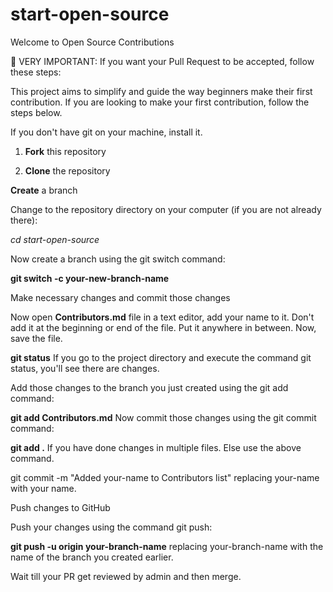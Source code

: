 # start-open-source
Welcome to Open Source Contributions


🚨 VERY IMPORTANT: If you want your Pull Request to be accepted, follow these steps:

This project aims to simplify and guide the way beginners make their first contribution. If you are looking to make your first contribution, follow the steps below.



If you don't have git on your machine, install it.


1. **Fork** this repository

2. **Clone** the repository


**Create** a branch

Change to the repository directory on your computer (if you are not already there):


_cd start-open-source_



Now create a branch using the git switch command:

**git switch -c your-new-branch-name**



Make necessary changes and commit those changes

Now open **Contributors.md** file in a text editor, add your name to it. Don't add it at the beginning or end of the file. Put it anywhere in between. Now, save the file.




**git status**
If you go to the project directory and execute the command git status, you'll see there are changes.

Add those changes to the branch you just created using the git add command:





**git add Contributors.md**
Now commit those changes using the git commit command:


**git add .**
If you have done changes in multiple files. Else use the above command.





git commit -m "Added your-name to Contributors list"
replacing your-name with your name.




Push changes to GitHub

Push your changes using the command git push:




**git push -u origin your-branch-name**
replacing your-branch-name with the name of the branch you created earlier.




Wait till your PR get reviewed by admin and then merge.



